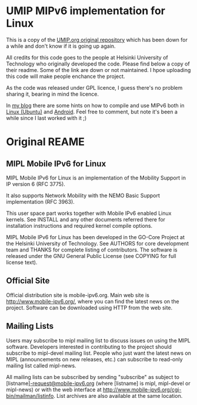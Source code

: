# UMIP MIPv6 implementation for Linux

This is a copy of the [UMIP.org original repository] which has been down for a while and don't know if it is going up again.

All credits for this code goes to the people at Helsinki University of Technology who originally developed the code. Please find below a copy of their readme. Some of the link are down or not maintained. I hpoe uploading this code will make people enchance the project.

As the code was released under GPL licence, I guess there's no problem sharing it, bearing in mind the licence.

In [my blog] there are some hints on how to compile and use MIPv6 both in [Linux (Ubuntu)][1] and [Android][2]. Feel free to comment, but note it's been a while since I last worked with it ;)

# Original REAME

## MIPL Mobile IPv6 for Linux

  MIPL Mobile IPv6 for Linux is an implementation of the Mobility
  Support in IP version 6 (RFC 3775).

  It also supports Network Mobility with the NEMO Basic Support
  implementation (RFC 3963).
  
  This user space part works together with Mobile IPv6 enabled Linux
  kernels.  See INSTALL and any other documents referred there for
  installation instructions and required kernel compile options.

  MIPL Mobile IPv6 for Linux has been developed in the GO-Core Project
  at the Helsinki University of Technology.  See AUTHORS for core
  development team and THANKS for complete listing of contributors.
  The software is released under the GNU General Public License (see
  COPYING for full license text).

## Official Site

  Official distribution site is mobile-ipv6.org.  Main web site is
  http://www.mobile-ipv6.org/, where you can find the latest news on
  the project.  Software can be downloaded using HTTP from the web
  site.

## Mailing Lists

  Users may subscribe to mipl mailing list to discuss issues on using
  the MIPL software.  Developers interested in contributing to the
  project should subscribe to mipl-devel mailing list.  People who
  just want the latest news on MIPL (announcements on new releases,
  etc.) can subscribe to read-only mailing list called mipl-news.

  All mailing lists can be subscribed by sending "subscribe" as
  subject to \[listname\]-request@mobile-ipv6.org (where \[listname\] is
  mipl, mipl-devel or mipl-news) or with the web interface at
  http://www.mobile-ipv6.org/cgi-bin/mailman/listinfo.  List archives
  are also available at the same location.


[my blog]: http://devjlanza.wordpress.com/ "jlanza's Notebook"
[UMIP.org original repository]: git://git.umip.org/umip.git "UMIP.org original repostiory"
[1]: http://devjlanza.wordpress.com/2011/09/11/mobile-ipv6-user-space-daemons-in-linux-ubuntu/ "Mobile IPv6 user space daemons in Linux (Ubuntu)"
[2]: http://devjlanza.wordpress.com/2011/09/12/mobile-ipv6-user-space-daemons-for-android/ "Mobile IPv6 user space daemons for Android"